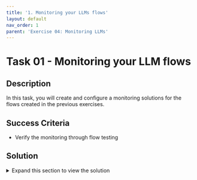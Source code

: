 ```yaml
---
title: '1. Monitoring your LLMs flows'
layout: default
nav_order: 1
parent: 'Exercise 04: Monitoring LLMs'
---
```


# Task 01 - Monitoring your LLM flows

## Description

In this task, you will create and configure a monitoring solutions for the flows created in the previous exercises.

## Success Criteria

* Verify the monitoring through flow testing

## Solution

<details markdown="block">
<summary>Expand this section to view the solution</summary>

##### 1) Setup monitoring for prompt flow

Modify the output node of the workflow to incorporate the required information for computing the metrics that need monitoring, as outlined below.

Be sure to activate monitoring by selecting the "Enable" button within the Model Monitoring section when deploying the workflow. Then test the flows and see how the monitoring reacts and what information you can gather from that monitoring.

1. Sign in to Azure AI Studio.

2. Go to your Azure Studio Project.

3. From the left navigation bar, got to Tools > Prompt Flow.

4. Select the prompt flow that you created previously.

5. Confirm that your flow runs successfully and that the required inputs and outputs are configured for the metrics you want to assess. Supplying the minimum required parameters (question/inputs and answer/outputs) provides only two metrics: coherence and fluency. This example uses, question (Question) and chat_history (Context) as the flow inputs, and answer (Answer) as the flow output.

6. Select **Deploy** to begin deploying your flow.

![LLMOps Workshop](images/lab4grab1.png)

7. In the deployment window, ensure that **Inferencing data collection** is enabled, which will seamlessly collect your application's inference data to Blob Storage. This data collection is required for monitoring.

![LLMOps Workshop](images/lab4grab2.png)

8. Proceed through the steps in the deployment window to complete the **Advanced settings**.

9. On the "Review" page, review the deployment configuration and select **Create** to deploy your flow.

![LLMOps Workshop](images/lab4grab3.png)

10. Select the **Test** tab on the deployment page, and test your deployment to ensure that it's working properly.

![LLMOps Workshop](images/lab4grab4.png)

##### 2) Configure monitoring

</details>
